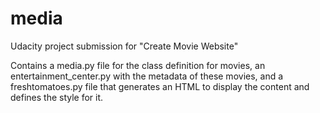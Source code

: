 # media
Udacity project submission for "Create Movie Website"

Contains a media.py file for the class definition for movies, an entertainment_center.py with the metadata of these movies, and a freshtomatoes.py file that generates an HTML to display the content and defines the style for it.
